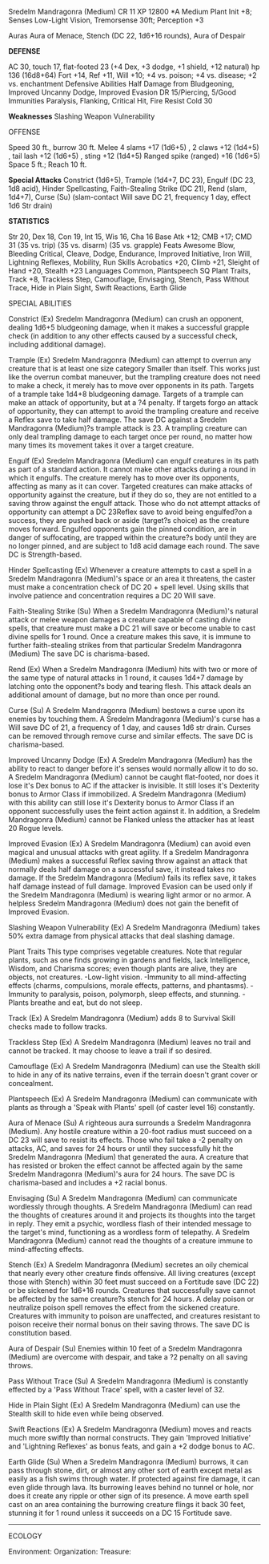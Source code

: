 Sredelm Mandragonra (Medium)                                                    CR 11
XP 12800
*A Medium Plant
Init +8; Senses Low-Light Vision, Tremorsense 30ft; Perception +3


Auras Aura of Menace, Stench (DC 22, 1d6+16 rounds), Aura of Despair

**DEFENSE**

AC 30, touch 17, flat-footed 23 (+4 Dex, +3 dodge, +1 shield, +12 natural)
hp 136 (16d8+64)
Fort +14, Ref +11, Will +10; +4 vs. poison; +4 vs. disease; +2 vs. enchantment
Defensive Abilities Half Damage from Bludgeoning, Improved Uncanny Dodge, Improved Evasion
DR 15/Piercing, 5/Good Immunities Paralysis, Flanking, Critical Hit, Fire Resist Cold 30 

**Weaknesses** Slashing Weapon Vulnerability

OFFENSE

Speed 30 ft., burrow 30 ft.
Melee 4 slams +17 (1d6+5) , 2 claws +12 (1d4+5) , tail lash +12 (1d6+5) , sting +12 (1d4+5) 
Ranged spike (ranged) +16 (1d6+5) 
Space 5 ft.; Reach 10 ft.

**Special Attacks** Constrict (1d6+5), Trample (1d4+7, DC 23), Engulf (DC 23, 1d8 acid), Hinder Spellcasting, Faith-Stealing Strike (DC 21), Rend (slam, 1d4+7), Curse (Su) (slam-contact Will save DC 21, frequency 1 day, effect 1d6 Str drain)

**STATISTICS**

Str 20, Dex 18, Con 19, Int 15, Wis 16, Cha 16
Base Atk +12; CMB +17; CMD 31 (35 vs. trip) (35 vs. disarm) (35 vs. grapple)
Feats Awesome Blow, Bleeding Critical, Cleave, Dodge, Endurance, Improved Initiative, Iron Will, Lightning Reflexes, Mobility, Run
Skills Acrobatics +20, Climb +21, Sleight of Hand +20, Stealth +23
Languages Common, Plantspeech
SQ Plant Traits, Track +8, Trackless Step, Camouflage, Envisaging, Stench, Pass Without Trace, Hide in Plain Sight, Swift Reactions, Earth Glide

SPECIAL ABILITIES

Constrict (Ex) 
 Sredelm Mandragonra (Medium) can crush an opponent, dealing 1d6+5 bludgeoning damage, when it makes a successful grapple check (in addition to any other effects caused by a successful check, including additional damage).

Trample (Ex) 
 Sredelm Mandragonra (Medium) can attempt to overrun any creature that is at least one size category Smaller than itself. This works just like the overrun combat maneuver, but the trampling creature does not need to make a check, it merely has to move over opponents in its path. Targets of a trample take 1d4+8 bludgeoning damage.  Targets of a trample can make an attack of opportunity, but at a ?4 penalty. If targets forgo an attack of opportunity, they can attempt to avoid the trampling creature and receive a Reflex save to take half damage. The save DC against a Sredelm Mandragonra (Medium)?s trample attack is 23.  A trampling creature can only deal trampling damage to each target once per round, no matter how many times its movement takes it over a target creature.

Engulf (Ex) 
 Sredelm Mandragonra (Medium) can engulf creatures in its path as part of a standard action. It cannot make other attacks during a round in which it engulfs. The creature merely has to move over its opponents, affecting as many as it can cover. Targeted creatures can make attacks of opportunity against the creature, but if they do so, they are not entitled to a saving throw against the engulf attack. Those who do not attempt attacks of opportunity can attempt a DC 23Reflex save to avoid being engulfed?on a success, they are pushed back or aside (target?s choice) as the creature moves forward. Engulfed opponents gain the pinned condition, are in danger of suffocating, are trapped within the creature?s body until they are no longer pinned, and are subject to 1d8 acid damage each round. The save DC is Strength-based.

Hinder Spellcasting (Ex) 
 Whenever a creature attempts to cast a spell in a Sredelm Mandragonra (Medium)'s space or an area it threatens, the caster must make a concentration check of DC 20 + spell level.  Using skills that involve patience and concentration requires a DC 20 Will save.

Faith-Stealing Strike (Su) 
 When a Sredelm Mandragonra (Medium)'s natural attack or melee weapon damages a creature capable of casting divine spells, that creature must make a DC 21 will save or become unable to cast divine spells for 1 round. Once a creature makes this save, it is immune to further faith-stealing strikes from that particular Sredelm Mandragonra (Medium) The save DC is charisma-based.

Rend (Ex) 
 When a Sredelm Mandragonra (Medium) hits with two or more of the same type of natural attacks in 1 round, it causes 1d4+7 damage by latching onto the opponent?s body and tearing flesh. This attack deals an additional amount of damage, but no more than once per round.

Curse (Su) 
 A Sredelm Mandragonra (Medium) bestows a curse upon its enemies by touching them.  A Sredelm Mandragonra (Medium)'s curse has a Will save DC of 21, a frequency of 1 day, and causes 1d6 str drain. Curses can be removed through remove curse and similar effects. The save DC is charisma-based.

Improved Uncanny Dodge (Ex) 
A Sredelm Mandragonra (Medium) has the ability to react to danger before it's senses would normally allow it to do so. A Sredelm Mandragonra (Medium) cannot be caught flat-footed, nor does it lose it's Dex bonus to AC if the attacker is invisible. It still loses it's Dexterity bonus to Armor Class if immobilized. A Sredelm Mandragonra (Medium) with this ability can still lose it's Dexterity bonus to Armor Class if an opponent successfully uses the feint action against it.
In addition, a Sredelm Mandragonra (Medium) cannot be Flanked unless the attacker has at least 20 Rogue levels.

Improved Evasion (Ex) 
A Sredelm Mandragonra (Medium) can avoid even magical and unusual attacks with great agility. If a Sredelm Mandragonra (Medium) makes a successful Reflex saving throw against an attack that normally deals half damage on a successful save, it instead takes no damage. If the Sredelm Mandragonra (Medium) fails its reflex save, it takes half damage instead of full damage. Improved Evasion can be used only if the Sredelm Mandragonra (Medium) is wearing light armor or no armor. A helpless Sredelm Mandragonra (Medium) does not gain the benefit of Improved Evasion.

Slashing Weapon Vulnerability (Ex) 
 A Sredelm Mandragonra (Medium) takes 50% extra damage from physical attacks that deal slashing damage.

Plant Traits
This type comprises vegetable creatures. Note that regular plants, such as one finds growing in gardens and fields, lack Intelligence, Wisdom, and Charisma scores; even though plants are alive, they are objects, not creatures.
-Low-light vision.
-Immunity to all mind-affecting effects (charms, compulsions, morale effects, patterns, and phantasms).
-Immunity to paralysis, poison, polymorph, sleep effects, and stunning.
-Plants breathe and eat, but do not sleep.

Track (Ex) 
A Sredelm Mandragonra (Medium) adds 8 to Survival Skill checks made to follow tracks.

Trackless Step (Ex) 
A Sredelm Mandragonra (Medium) leaves no trail and cannot be tracked. It may choose to leave a trail if so desired.

Camouflage (Ex) 
A Sredelm Mandragonra (Medium) can use the Stealth skill to hide in any of its native terrains, even if the terrain doesn't grant cover or concealment.

Plantspeech (Ex) 
 A Sredelm Mandragonra (Medium) can communicate with plants as through a 'Speak with Plants' spell (of caster level 16) constantly.

Aura of Menace (Su) 
 A righteous aura surrounds a Sredelm Mandragonra (Medium).  Any hostile creature within a 20-foot radius must succeed on a DC 23 will save to resist its effects. Those who fail take a -2  penalty on attacks, AC, and saves for 24 hours or until they successfully hit the Sredelm Mandragonra (Medium) that generated the aura.  A creature that has resisted or broken the effect cannot be affected again by the same Sredelm Mandragonra (Medium)'s aura for 24 hours. The save DC is charisma-based and includes a +2 racial bonus.

Envisaging (Su) 
 A Sredelm Mandragonra (Medium) can communicate wordlessly through thoughts.  A Sredelm Mandragonra (Medium) can read the thoughts of creatures around it and projects its thoughts into the target in reply. They emit a psychic, wordless flash of their intended message to the target's mind, functioning as a wordless form of telepathy.  A Sredelm Mandragonra (Medium) cannot read the thoughts of a creature immune to mind-affecting effects.

Stench (Ex) 
 A Sredelm Mandragonra (Medium) secretes an oily chemical that nearly every other creature finds offensive. All living creatures (except those with Stench) within 30 feet must succeed on a Fortitude save (DC 22) or be sickened for 1d6+16 rounds. Creatures that successfully save cannot be affected by the same creature?s stench for 24 hours. A delay poison or neutralize poison spell removes the effect from the sickened creature. Creatures with immunity to poison are unaffected, and creatures resistant to poison receive their normal bonus on their saving throws.  The save DC is constitution based.

Aura of Despair (Su) 
 Enemies within 10 feet of a Sredelm Mandragonra (Medium) are overcome with despair, and take a ?2 penalty on all saving throws.

Pass Without Trace (Su) 
 A Sredelm Mandragonra (Medium) is constantly effected by a 'Pass Without Trace' spell, with a caster level of 32.

Hide in Plain Sight (Ex) 
A Sredelm Mandragonra (Medium) can use the Stealth skill to hide even while being observed.

Swift Reactions (Ex) 
 A Sredelm Mandragonra (Medium) moves and reacts much more swiftly than normal constructs.  They gain 'Improved Initiative' and 'Lightning Reflexes' as bonus feats, and gain a +2 dodge bonus to AC.

Earth Glide (Su) 
 When a Sredelm Mandragonra (Medium) burrows, it can pass through stone, dirt, or almost any other sort of earth except metal as easily as a fish swims through water. If protected against fire damage, it can even glide through lava. Its burrowing leaves behind no tunnel or hole, nor does it create any ripple or other sign of its presence. A move earth spell cast on an area containing the burrowing creature flings it back 30 feet, stunning it for 1 round unless it succeeds on a DC 15 Fortitude save.

------------------------------
ECOLOGY

Environment: 
Organization: 
Treasure: 


